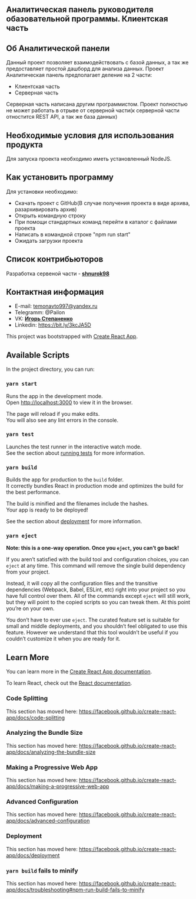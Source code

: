 ## Аналитическая панель руководителя обазовательной программы. Клиентская часть

## Об Аналитической панели

Данный проект позволяет взаимодействовать с базой данных, а так же предоставляет простой дашборд для анализа данных.
Проект Аналитическая панель предполагает деление на 2 части:
- Клиентская часть
- Серверная часть

Серверная часть написана другим программистом. Проект полностью не может работать в отрыве от серверной части(к серверной части отностится REST API, а так же база данных)
## Необходимые условия для использования продукта
Для запуска проекта необходимо иметь установленный NodeJS. 

## Как установить программу
Для установки необходимо: 
- Скачать проект с GitHub(В случае получения проекта в виде архива, разархивировать архив) 
- Открыть командную строку
- При помощи стандартных команд перейти в каталог с файлами проекта
- Написать в командной строке "npm run start"
- Ожидать загрузки проекта

## Список контрибьюторов
Разработка сервеной части - **[shnurok98](https://github.com/shnurok98)**

## Контактная информация
- E-mail: temonavto997@yandex.ru
- Telegramm: @Pailon
- VK: **[Игорь Степаненко](vk.com/id103480385)**
- Linkedin: https://bit.ly/3kcJA5D

This project was bootstrapped with [Create React App](https://github.com/facebook/create-react-app).

## Available Scripts

In the project directory, you can run:

### `yarn start`

Runs the app in the development mode.<br />
Open [http://localhost:3000](http://localhost:3000) to view it in the browser.

The page will reload if you make edits.<br />
You will also see any lint errors in the console.

### `yarn test`

Launches the test runner in the interactive watch mode.<br />
See the section about [running tests](https://facebook.github.io/create-react-app/docs/running-tests) for more information.

### `yarn build`

Builds the app for production to the `build` folder.<br />
It correctly bundles React in production mode and optimizes the build for the best performance.

The build is minified and the filenames include the hashes.<br />
Your app is ready to be deployed!

See the section about [deployment](https://facebook.github.io/create-react-app/docs/deployment) for more information.

### `yarn eject`

**Note: this is a one-way operation. Once you `eject`, you can’t go back!**

If you aren’t satisfied with the build tool and configuration choices, you can `eject` at any time. This command will remove the single build dependency from your project.

Instead, it will copy all the configuration files and the transitive dependencies (Webpack, Babel, ESLint, etc) right into your project so you have full control over them. All of the commands except `eject` will still work, but they will point to the copied scripts so you can tweak them. At this point you’re on your own.

You don’t have to ever use `eject`. The curated feature set is suitable for small and middle deployments, and you shouldn’t feel obligated to use this feature. However we understand that this tool wouldn’t be useful if you couldn’t customize it when you are ready for it.

## Learn More

You can learn more in the [Create React App documentation](https://facebook.github.io/create-react-app/docs/getting-started).

To learn React, check out the [React documentation](https://reactjs.org/).

### Code Splitting

This section has moved here: https://facebook.github.io/create-react-app/docs/code-splitting

### Analyzing the Bundle Size

This section has moved here: https://facebook.github.io/create-react-app/docs/analyzing-the-bundle-size

### Making a Progressive Web App

This section has moved here: https://facebook.github.io/create-react-app/docs/making-a-progressive-web-app

### Advanced Configuration

This section has moved here: https://facebook.github.io/create-react-app/docs/advanced-configuration

### Deployment

This section has moved here: https://facebook.github.io/create-react-app/docs/deployment

### `yarn build` fails to minify

This section has moved here: https://facebook.github.io/create-react-app/docs/troubleshooting#npm-run-build-fails-to-minify
